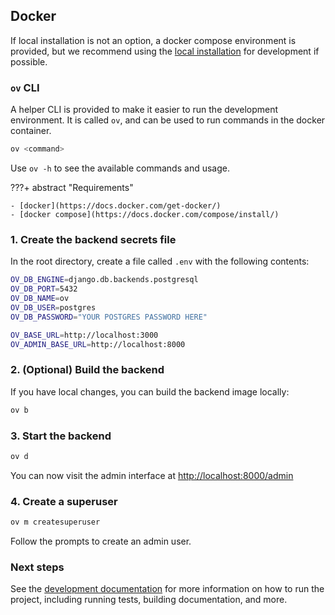 ## Docker
If local installation is not an option, a docker compose environment is provided, but we recommend using the [local installation](../) for development if possible.


### `ov` CLI
A helper CLI is provided to make it easier to run the development environment. It is called `ov`, and can be used to run commands in the docker container.

```bash
ov <command>
```

Use `ov -h` to see the available commands and usage.


???+ abstract "Requirements"

    - [docker](https://docs.docker.com/get-docker/)
    - [docker compose](https://docs.docker.com/compose/install/)


### 1. Create the backend secrets file

In the root directory, create a file called `.env` with the following contents:

```bash title="ov-wag/.env"
OV_DB_ENGINE=django.db.backends.postgresql
OV_DB_PORT=5432
OV_DB_NAME=ov
OV_DB_USER=postgres
OV_DB_PASSWORD="YOUR POSTGRES PASSWORD HERE"

OV_BASE_URL=http://localhost:3000
OV_ADMIN_BASE_URL=http://localhost:8000
```

### 2. (Optional) Build the backend
If you have local changes, you can build the backend image locally:
```bash title="Build the backend"
ov b
```

### 3. Start the backend

```bash title="Start the backend"
ov d
```
You can now visit the admin interface at [http://localhost:8000/admin](http://localhost:8000/admin)

### 4. Create a superuser
```bash title="Create a superuser"
ov m createsuperuser
```

Follow the prompts to create an admin user.

### Next steps
See the [development documentation](../dev/) for more information on how to run the project, including running tests, building documentation, and more.
